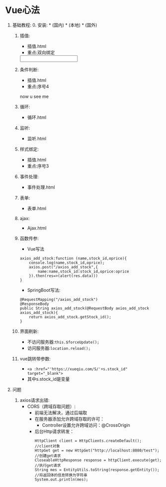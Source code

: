 # Vue心法

1. 基础教程:
	0. 安装:
		* <script src="https://cdn.staticfile.org/vue/2.2.2/vue.min.js"></script>(国内)
		* <script src="./js/vue.min.js"></script>(本地)
		* <script src="https://unpkg.com/vue/dist/vue.js"></script>(国外)

	1. 插值:
		* 插值.html
		* 重点:双向绑定
		<input v-model="v_model">
	2. 条件判断:
		* 插值.html
		* 重点:序号4
		<p v-if="use">now u see me</p>
	3. 循环:
		* 循环.html
	4. 监听:
		* 监听.html
	5. 样式绑定:
		* 插值.html
		* 重点:序号3
	6. 事件处理:
		* 事件处理.html
	7. 表单:
		* 表单.html
	8. ajax:
		* Ajax.html
	
	9. 函数传参:
		* Vue写法
		```
		axios_add_stock:function (name,stock_id,oprice){
            console.log(name,stock_id,oprice);
            axios.post("/axios_add_stock",{
                name:name,stock_id:stock_id,oprice:oprice
            }).then(res=>(alert(res.data)))
       }
	   ```
	   * SpringBoot写法:
		```
		@RequestMapping("/axios_add_stock")
		@ResponseBody
		public String axios_add_stock(@RequestBody axios_add_stock axios_add_stock){
			return axios_add_stock.getStock_id();
		}
		```
	10. 界面刷新:
		* 不访问服务器:`this.$forceUpdate();`
		* 访问服务器:`location.reload();`
	11. vue<a>跳转带参数:
		* `<a :href="'https://xueqiu.com/S/'+s.stock_id" target="_blank">`
		* 其中s.stock_id是变量

2. 问题	
	1. axios请求出错:
		* CORS（跨域存取问题）:
			* 前端无法解决，通过后端取
			* 在服务器添加允许跨域存取的许可：
				* Controller设置允许跨域访问：@CrossOrigin
			* 后台Http请求转发：
				```
				HttpClient client = HttpClients.createDefault();            //client对象
				HttpGet get = new HttpGet("http://localhost:8080/test");    //创建get请求
				CloseableHttpResponse response = httpClient.execute(get);   //执行get请求
				String mes = EntityUtils.toString(response.getEntity());    //将返回体的信息转换为字符串
				System.out.println(mes);
				```
			
			
			